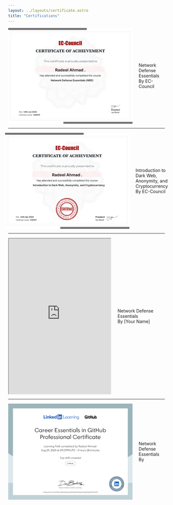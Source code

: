 ```yaml
---
layout: ../layouts/certificate.astro
title: "Certifications"
---
```



<div style="display: flex; align-items: center; justify-content: center;">
    <img src="https://raw.githubusercontent.com/RadeelAhmad/my-portfolio/main/src/pages/certificate-images/88eca662-0dff-4270-9c8d-0ab895696554.png" alt="image1" width="400">
    <p style="margin-left: 20px;">Network Defense Essentials<br>By EC-Council</p>
</div>

---

<div style="display: flex; align-items: center; justify-content: center;">
    <img src="https://raw.githubusercontent.com/RadeelAhmad/my-portfolio/main/src/pages/certificate-images/9a5dc0db-25e0-4a2c-9d17-fd31bd71da96.png" alt="image1" width="400">
    <p style="margin-left: 20px;">Introduction to Dark Web, Anonymity, and Cryptocurrency<br>By EC-Council</p>
</div>

---

<div style="display: flex; align-items: center; justify-content: center;">
    <iframe src="https://raw.githubusercontent.com/RadeelAhmad/my-portfolio/main/src/pages/certificate-images/CertificateOfCompletion_CareerEssentialsinGitHubProfessionalCertificate.pdf" width="400" height="500"></iframe>
    <p style="margin-left: 20px;">Network Defense Essentials<br>By [Your Name]</p>
</div>


---

<div style="display: flex; align-items: center; justify-content: center;">
    <img src="https://raw.githubusercontent.com/RadeelAhmad/my-portfolio/main/src/pages/certificate-images/CertificateOfCompletion_CareerEssentialsinGitHubProfessionalCertificate.pdf" alt="image1" width="400">
    <p style="margin-left: 20px;">Network Defense Essentials<br>By </p>
</div>
